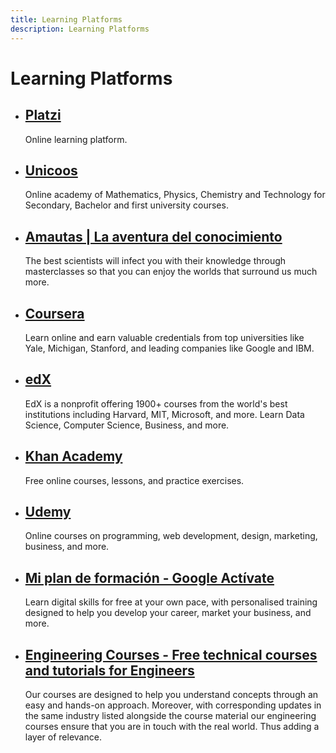 ```yaml
---
title: Learning Platforms
description: Learning Platforms
---
```


# Learning Platforms

- ## [Platzi](https://platzi.com/)
  Online learning platform.
- ## [Unicoos](https://www.unicoos.com/)
  Online academy of Mathematics, Physics, Chemistry and Technology for Secondary, Bachelor and first university courses.
- ## [Amautas | La aventura del conocimiento](https://amautas.com/)
  The best scientists will infect you with their knowledge through masterclasses so that you can enjoy the worlds that surround us much more.
- ## [Coursera](https://www.coursera.org)
  Learn online and earn valuable credentials from top universities like Yale, Michigan, Stanford, and leading companies like Google and IBM.
- ## [edX](https://www.edx.org/)
  EdX is a nonprofit offering 1900+ courses from the world's best institutions including Harvard, MIT, Microsoft, and more. Learn Data Science, Computer Science, Business, and more.
- ## [Khan Academy](https://www.khanacademy.org/)
  Free online courses, lessons, and practice exercises.
- ## [Udemy](https://www.udemy.com/)
  Online courses on programming, web development, design, marketing, business, and more.
- ## [Mi plan de formación - Google Actívate](https://learndigital.withgoogle.com)
  Learn digital skills for free at your own pace, with personalised training designed to help you develop your career, market your business, and more.
- ## [Engineering Courses - Free technical courses and tutorials for Engineers](https://technobyte.org/engineering-courses/)
  Our courses are designed to help you understand concepts through an easy and hands-on approach. Moreover, with corresponding updates in the same industry listed alongside the course material our engineering courses ensure that you are in touch with the real world. Thus adding a layer of relevance.
